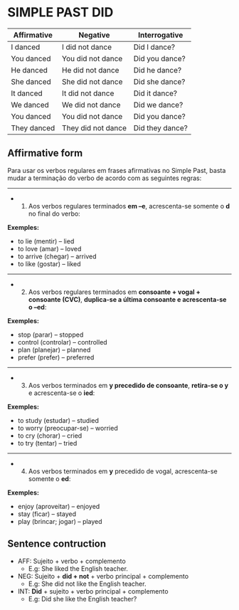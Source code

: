 # SIMPLE PAST DID

|Affirmative|  Negative | Interrogative|
|-----------|------------|---------------|
|I danced | I did not dance|  Did I dance?|
|You danced | You did not dance|  Did you dance?|
|He danced  | He did not dance | Did he dance?|
|She danced | She did not dance|  Did she dance?|
|It danced | It did not dance | Did it dance?|
|We danced | We did not dance | Did we dance?|
|You danced | You did not dance|  Did you dance?|
|They danced|  They did not dance | Did they dance?|

## Affirmative form

Para usar os verbos regulares em frases afirmativas no Simple Past, basta mudar a terminação do verbo de acordo com as seguintes regras:

***

- 1. Aos verbos regulares terminados **em –e**, acrescenta-se somente o **d** no final do verbo:

**Exemples:**

- to lie (mentir) – lied
- to love (amar) – loved
- to arrive (chegar) – arrived
- to like (gostar) – liked

***

- 2. Aos verbos regulares terminados em **consoante + vogal + consoante (CVC)**, **duplica-se a última consoante e acrescenta-se o –ed**:

**Exemples:**

- stop (parar) – stopped
- control (controlar) – controlled
- plan (planejar) – planned
- prefer (prefer) – preferred

***

- 3. Aos verbos terminados em **y precedido de consoante**, **retira-se o y** e acrescenta-se o **ied**:

**Exemples:**

- to study (estudar) – studied
- to worry (preocupar-se) – worried
- to cry (chorar) – cried
- to try (tentar) – tried

***

- 4. Aos verbos terminados em **y** precedido de vogal, acrescenta-se somente o **ed**:

**Exemples:**

- enjoy (aproveitar) – enjoyed
- stay (ficar) – stayed
- play (brincar; jogar) – played

## Sentence contruction

- AFF: Sujeito + verbo + complemento
  - E.g: She liked the English teacher.
- NEG: Sujeito + **did + not** + verbo principal + complemento
  - E.g: She did not like the English teacher.
- INT: **Did** + sujeito + verbo principal + complemento
  - E.g: Did she like the English teacher?
